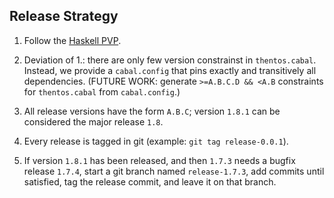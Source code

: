 Release Strategy
----------------

1. Follow the [Haskell
   PVP](https://wiki.haskell.org/Package_versioning_policy).

2. Deviation of 1.: there are only few version constrainst in
   `thentos.cabal`.  Instead, we provide a `cabal.config` that pins
   exactly and transitively all dependencies.  (FUTURE WORK: generate
   `>=A.B.C.D && <A.B` constraints for `thentos.cabal` from
   `cabal.config`.)

3. All release versions have the form `A.B.C`; version `1.8.1` can be
   considered the major release `1.8`.

4. Every release is tagged in git (example: `git tag release-0.0.1`).

5. If version `1.8.1` has been released, and then `1.7.3` needs a
   bugfix release `1.7.4`, start a git branch named `release-1.7.3`,
   add commits until satisfied, tag the release commit, and leave it
   on that branch.
